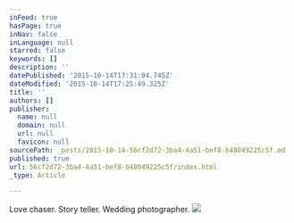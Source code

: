 ```yaml
---
inFeed: true
hasPage: true
inNav: false
inLanguage: null
starred: false
keywords: []
description: ''
datePublished: '2015-10-14T17:31:04.745Z'
dateModified: '2015-10-14T17:25:49.325Z'
title: ''
authors: []
publisher:
  name: null
  domain: null
  url: null
  favicon: null
sourcePath: _posts/2015-10-14-56cf2d72-3ba4-4a51-bef8-b48049225c5f.md
published: true
url: 56cf2d72-3ba4-4a51-bef8-b48049225c5f/index.html
_type: Article

---
```

Love chaser. Story teller. Wedding photographer.
![](https://the-grid-user-content.s3-us-west-2.amazonaws.com/3942bf5e-c4aa-4210-882e-232e0b346844.jpg)